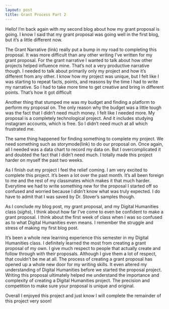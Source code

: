 ```yaml
---
layout: post
title: Grant Process Part 2
---
```


Hello! I’m back again with my second blog about how my grant proposal is going. I know I said that my grant proposal was going well in the first blog, but it’s a little different now.

The Grant Narrative (link) really put a bump in my road to completing this proposal. It was more difficult than any other writing I’ve written for my grant proposal. For the grant narrative I wanted to talk about how other projects helped influence mine. That’s not a very productive narrative though. I needed to talk about primarily only my project and how it’s different from any other. I know how my project was unique, but I felt like I was starting to repeat facts, points, and reasons by the time I had to write my narrative. So I had to take more time to get creative and bring in different points. That’s how it got difficult 

Another thing that stumped me was my budget and finding a platform to perform my proposal on. The only reason why the budget was a little tough was the fact that I didn’t need much money. I felt like I needed more. My proposal is a completely technological project. And it includes studying instagram accounts, which is free. So I didn’t need much at all which frustrated me. 

The same thing happened for finding something to complete my project. We need something such as storymode(link) to do our proposal on. Once again, all I needed was a data chart to record my data on. But I overcomplicated it and doubted the fact that I didn’t need much. I totally made this project harder on myself the past two weeks.

As I finish out my project I feel the relief coming. I am very excited to complete this project. It’s been a lot over the past month. It’s all been foreign to me and the rest of my classmates which makes it that much harder. Everytime we had to write something new for the proposal I started off so confused and worried because I didn’t know what was truly expected. I do have to admit that I was saved by Dr. Stover’s samples though. 

As I conclude my blog post, my grant proposal, and my Digital Humanities class (*sighs*), I think about how far I’ve come to even be confident to make a grant proposal. I think about the first week of class when I was so confused as to what Digital Humanities even means. I remember the struggle and stress of making my first blog post. 

It’s been a whole new learning experience this semester in my Digital Humanities class. I definitely learned the most from creating a grant proposal of my own. I give much respect to people that actually create and follow through with their proposals. Although I give them a lot of respect, that couldn’t be me at all. The process of creating a grant proposal has opened up a whole new door for my writing skills. It even altered my understanding of Digital Humanities before we started the proposal project. Writing this proposal ultimately helped me understand the importance and complexity of creating a Digital Humanities project. The precision and competition to make sure your proposal is unique and original. 

Overall I enjoyed this project and just know I will complete the remainder of this project very soon!

